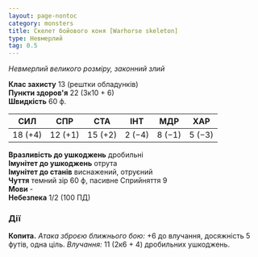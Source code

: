 ```yaml
---
layout: page-nontoc
category: monsters
title: Скелет бойового коня [Warhorse skeleton]
type: Невмерлий
tag: 0.5
---
```


_Невмерлий великого розміру, законний злий_

**Клас захисту** 13 (рештки обладунків)    
**Пункти здоров'я** 22 (3к10 + 6)    
**Швидкість** 60 ф.

| СИЛ     | СПР     | СТА     | ІНТ    | МДР    | ХАР    |
| ------- | ------- | ------- | ------ | ------ | ------ |
| 18 (+4) | 12 (+1) | 15 (+2) | 2 (−4) | 8 (−1) | 5 (−3) |


**Вразливість до ушкоджень** дробильні    
**Імунітет до ушкоджень** отрута    
**Імунітет до станів** виснажений, отруєний    
**Чуття** темний зір 60 ф, пасивне Сприйняття 9    
**Мови** -    
**Небезпека** 1/2 (100 ПД)

### Дії
**Копита.** _Атака зброєю ближнього бою:_ +6 до влучання, досяжність 5 футів, одна ціль. _Влучання:_ 11 (2к6 + 4) дробильних ушкоджень.
